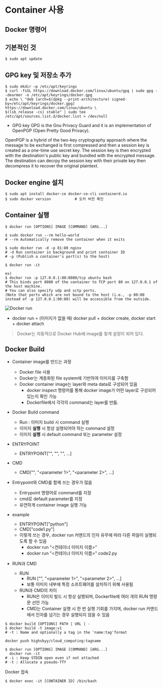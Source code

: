 # Container 사용

## Docker 명령어

## 기본적인 것
```
$ sudo apt update
```

## GPG key 및 저장소 추가
```
$ sudo mkdir –p /etc/apt/keyrings
$ curl -fsSL https://download.docker.com/linux/ubuntu/gpg | sudo gpg --dearmor -o /etc/apt/keyrings/docker.gpg
$ echo \ "deb [arch=$(dpkg --print-architecture) signed-by=/etc/apt/keyrings/docker.gpg] https://download.docker.com/linux/ubuntu \
$(lsb_release -cs) stable" | sudo tee /etc/apt/sources.list.d/docker.list > /dev/null
```

- GPG key
GPG is the Gnu Privacy Guard and it is an implementation of OpenPGP (Open Pretty Good Privacy).

OpenPGP is a hybrid of the two-key cryptography approach where the message to be exchanged is first compressed and then a session key is created as a one-time use secret key.
The session key is then encrypted with the destination's public key and bundled with the encrypted message.
The destination can decrpy the session key with their private key then decompress it to recover the original plaintext.

## Docker engine 설치
```
$ sudo apt install docker-ce docker-ce-cli containerd.io
$ sudo docker version           # 도커 버전 확인
```

## Container 실행
```
$ docker run [OPTIONS] IMAGE [COMMAND] [ARG...]

$ sudo docker run --rm hello-world
# --rm Automatically remove the container when it exits

$ sudo docker run -d -p 81:80 nginx
# -d Run container in background and print container ID
# -p (Publish a container's port(s) to the host)

$ docker run -it

ex)
$ docker run -p 127.0.0.1:80:8080/tcp ubuntu bash
# This binds port 8080 of the container to TCP port 80 on 127.0.0.1 of the host machine.
# You can also specify udp and sctp ports.
(Note that ports which are not bound to the host (i.e., -p 80:80 instead of -p 127.0.0.1:80:80) will be accessible from the outside.
```
![Docker run](https://user-images.githubusercontent.com/105041834/198867394-65b2ff96-9f29-4ea1-96ed-daee8935e760.jpg)

- docker run = (이미지가 없을 때) docker pull + docker create, docker start + docker attach
> Docker는 자동적으로 Docker Hub에 image를 찾게 설정이 되어 있다.

## Docker Build
- Container image를 만드는 과정
  - Docker file 사용
  - Docker는 계층화된 file system에 기반하여 이미지를 구축함
  - Docker container image는 layer와 meta data로 구성되어 있음
    - docker inspect 명령어를 통해 docker image가 어떤 layer로 구성되어 있는지 확인 가능
    - Dockerfile에서 각각의 command는 layer를 만듦.

- Docker Build command
  - Run : 이미지 build 시 command 실행
  - 이미지 **실행** 시 항상 실행되어야 하는 command 설정
  - 이미지 **실행** 시 default command 또는 parameter 설정

- ENTRYPOINT
  - ENTRYPOINT\["<command>", "<parameter1>", "<parameter2>", ...]
- CMD
  - CMD\["<command>", "<parameter 1>", "<parameter 2>", ...]

- Entrypoint와 CMD를 함께 쓰는 경우가 많음
  - Entrypoint 명령어로 command를 지정
  - cmd로 default parameter를 지정
  - 유연하게 container image 실행 가능

- example
  - ENTRYPOINT\["python"]
  - CMD\["code1.py"]
  - 이렇게 쓰는 경우, docker run 커맨드의 인자 유무에 따라 다른 파일이 실행되도록 할 수 있음
    - docker run "<컨테이너 이미지 이름>"
    - docker run "<컨테이너 이미지 이름>" code2.py

- RUN과 CMD
  - RUN
    - RUN \["<command>", "<parameter 1>", "<parameter 2>", ...]
    - 보통 이미지 내부에 특정 소프트웨어를 설치하기 위해 사용됨
  - RUN과 CMD의 차이
    - RUN은 이미지 빌드 시 항상 실행되며, Dockerfile에 여러 개의 RUN 명령문 선언 가능
    - CMD는 Container 실행 시 한 번 실행 기회를 가지며, docker run 커맨드에서 인자를 넘기는 경우 실행되지 않을 수 있음

```
$ docker build [OPTIONS] PATH | URL | -
$ docker build -t image:v1
# -t : Name and optionally a tag in the 'name:tag'format
```

```
docker push highskyy/cloud_computing:tagname
```

```
$ docker run [OPTIONS] IMAGE [COMMAND] [ARG...]
  docker run -it
# -i : Keep STDIN open even if not attached
# -t : Allocate a pseudo-TTY
```
Docker 접속
```
$ docker exec -it [CONTAINER ID] /bin/bash
```